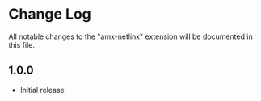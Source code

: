 # Change Log

All notable changes to the "amx-netlinx" extension will be documented in this file.

## 1.0.0

- Initial release
